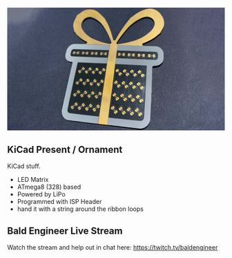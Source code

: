![Present in OSH Park After Dark](images/pcb-present-oshpark-after-dark.jpg)

## KiCad Present / Ornament
KiCad stuff.

* LED Matrix
* ATmega8 (328) based
* Powered by LiPo
* Programmed with ISP Header
* hand it with a string around the ribbon loops


## Bald Engineer Live Stream
Watch the stream and help out in chat here:
https://twitch.tv/baldengineer

